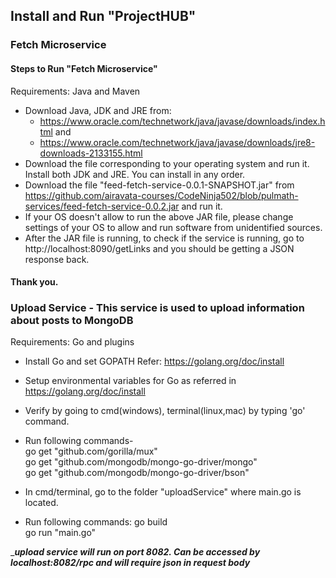 ## Install and Run "ProjectHUB"

### Fetch Microservice

#### Steps to Run "Fetch Microservice"

Requirements: Java and Maven
 - Download Java, JDK and JRE from:
   - https://www.oracle.com/technetwork/java/javase/downloads/index.html and 
   - https://www.oracle.com/technetwork/java/javase/downloads/jre8-downloads-2133155.html
 - Download the file corresponding to your operating system and run it. Install both JDK and JRE. You can install in any order.
 - Download the file "feed-fetch-service-0.0.1-SNAPSHOT.jar" from https://github.com/airavata-courses/CodeNinja502/blob/pulmath-services/feed-fetch-service-0.0.2.jar and run it.
 - If your OS doesn't allow to run the above JAR file, please change settings of your OS to allow and run software from unidentified sources.
 - After the JAR file is running, to check if the service is running, go to http://localhost:8090/getLinks and you should be getting a JSON response back.
 #### Thank you.


### Upload Service - This service is used to upload information about posts to MongoDB

Requirements: Go and plugins

- Install Go and set GOPATH
	Refer: https://golang.org/doc/install
 - Setup environmental variables for Go as referred in https://golang.org/doc/install
 - Verify by going to cmd(windows), terminal(linux,mac) by typing 'go' command.
 - Run following commands- <br />
 go get "github.com/gorilla/mux" <br />
 go get "github.com/mongodb/mongo-go-driver/mongo" <br />
 go get "github.com/mongodb/mongo-go-driver/bson" <br />
 
 - In cmd/terminal, go to the folder "uploadService" where main.go is located.
 - Run following commands:
  go build <br />
  go run "main.go" <br />
  
 ____upload service will run on port 8082. Can be accessed by localhost:8082/rpc and will require json in request body___

